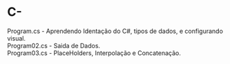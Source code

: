 # C-
Program.cs - Aprendendo Identação do C#, tipos de dados, e configurando visual.                                                               
Program02.cs - Saida de Dados.                                                                                                                
Program03.cs - PlaceHolders, Interpolação e Concatenação.                                                                                     
